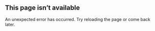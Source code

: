 This page isn’t available
-------------------------

An unexpected error has occurred. Try reloading the page or come back later.